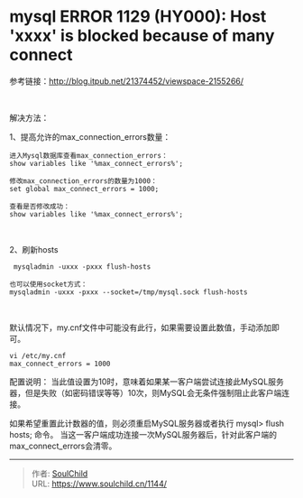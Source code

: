 # mysql ERROR 1129 (HY000): Host 'xxxx' is blocked because of many connect

<!--more-->
参考链接：http://blog.itpub.net/21374452/viewspace-2155266/

&nbsp;

解决方法：

1、提高允许的max_connection_errors数量：
<pre class="line-numbers" data-start="1"><code class="language-bash">进入Mysql数据库查看max_connection_errors：
show variables like '%max_connect_errors%'; 

修改max_connection_errors的数量为1000：
set global max_connect_errors = 1000; 

查看是否修改成功：
show variables like '%max_connect_errors%'; </code></pre>
&nbsp;

2、刷新hosts
<pre class="line-numbers" data-start="1"><code class="language-bash"> mysqladmin -uxxx -pxxx flush-hosts 

也可以使用socket方式：
mysqladmin -uxxx -pxxx --socket=/tmp/mysql.sock flush-hosts</code></pre>
&nbsp;

默认情况下，my.cnf文件中可能没有此行，如果需要设置此数值，手动添加即可。
<pre class="line-numbers" data-start="1"><code class="language-bash">vi /etc/my.cnf
max_connect_errors = 1000</code></pre>
配置说明：
当此值设置为10时，意味着如果某一客户端尝试连接此MySQL服务器，但是失败（如密码错误等等）10次，则MySQL会无条件强制阻止此客户端连接。

如果希望重置此计数器的值，则必须重启MySQL服务器或者执行 mysql&gt; flush hosts; 命令。
当这一客户端成功连接一次MySQL服务器后，针对此客户端的max_connect_errors会清零。


---

> 作者: [SoulChild](https://www.soulchild.cn)  
> URL: https://www.soulchild.cn/1144/  

